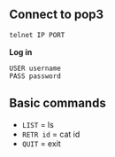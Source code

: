 
## Connect to pop3

```bash
telnet IP PORT
```

**Log in**
```
USER username  
PASS password
```

## Basic commands

- `LIST` = ls
- `RETR id` = cat id
- `QUIT` = exit

